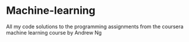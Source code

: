 # Machine-learning
All my code solutions to the programming assignments from the coursera machine learning course by Andrew Ng
